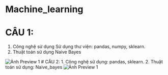 # Machine_learning
# CÂU 1:
1. Công nghệ sử dụng Sử dụng thư viện: pandas, numpy, sklearn.
2. Thuật toán sử dụng Naive Bayes
 <img class="imagePreview" src="image/KQ1.png" alt="Ảnh Preview 1">
# CÂU 2:
1. Công nghệ sử dụng: pandas, sklearn.
2. Thuật toán sử dụng: Naive_bayes
 <img class="imagePreview" src="image/KQ2.png" alt="Ảnh Preview 1">
